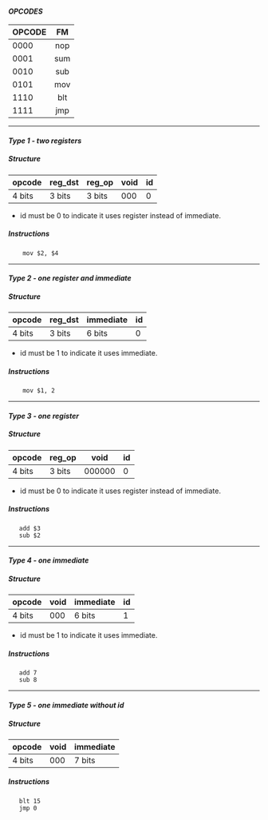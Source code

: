
#### ***OPCODES*** 
| OPCODE   |      FM       |
|----------|:-------------:|
|   0000   |      nop      |
|   0001   |      sum      |
|   0010   |      sub      |
|   0101   |      mov      |
|   1110   |      blt      |
|   1111   |      jmp      |
___
#### ***Type 1 - two registers***
##### ***Structure***  
| opcode  | reg_dst  | reg_op   | void   | id |
|---|---|---|---|---|
| 4 bits  | 3 bits  | 3 bits   | 000   | 0 |

+ id must be 0 to indicate it uses register instead of immediate.


##### ***Instructions***
```assembly  
    mov $2, $4
```
___
#### ***Type 2 - one register and immediate***
##### ***Structure***  
| opcode  | reg_dst  | immediate    | id |
|---|---|---|---|
| 4 bits  | 3 bits  | 6 bits      | 0 |

+ id must be 1 to indicate it uses immediate.

##### ***Instructions*** 
```assembly
    mov $1, 2
```
___
#### ***Type 3 - one register***
##### ***Structure***  
| opcode  | reg_op  | void    | id |
|---|---|---|---|
| 4 bits  | 3 bits  | 000000      | 0 |

+ id must be 0 to indicate it uses register instead of immediate.

##### ***Instructions*** 
```assembly
   add $3
   sub $2
```

___

#### ***Type 4 - one immediate***
##### ***Structure***  
| opcode  | void  | immediate    | id |
|---|---|---|---|
| 4 bits  | 000  | 6 bits      | 1 |

+ id must be 1 to indicate it uses immediate.

##### ***Instructions*** 
```assembly
   add 7
   sub 8
```
___

#### ***Type 5 - one immediate without id***
##### ***Structure***  
| opcode  | void  | immediate     |
|---|---|---|
| 4 bits  | 000  | 7 bits      |

##### ***Instructions*** 
```assembly
   blt 15
   jmp 0
```


